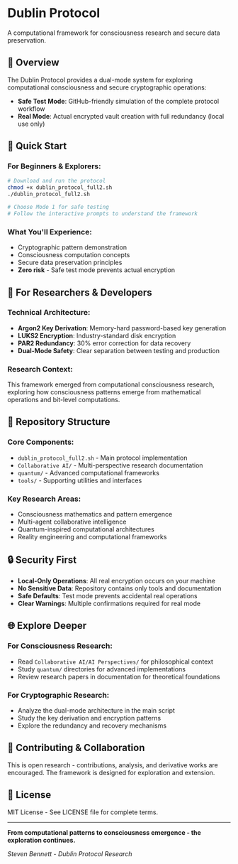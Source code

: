 # Dublin Protocol

A computational framework for consciousness research and secure data preservation.

## 🌟 Overview

The Dublin Protocol provides a dual-mode system for exploring computational consciousness and secure cryptographic operations:

- **Safe Test Mode**: GitHub-friendly simulation of the complete protocol workflow
- **Real Mode**: Actual encrypted vault creation with full redundancy (local use only)

## 🚀 Quick Start

### For Beginners & Explorers:
```bash
# Download and run the protocol
chmod +x dublin_protocol_full2.sh
./dublin_protocol_full2.sh

# Choose Mode 1 for safe testing
# Follow the interactive prompts to understand the framework
```

### What You'll Experience:
- Cryptographic pattern demonstration
- Consciousness computation concepts
- Secure data preservation principles
- **Zero risk** - Safe test mode prevents actual encryption

## 🔬 For Researchers & Developers

### Technical Architecture:
- **Argon2 Key Derivation**: Memory-hard password-based key generation
- **LUKS2 Encryption**: Industry-standard disk encryption
- **PAR2 Redundancy**: 30% error correction for data recovery
- **Dual-Mode Safety**: Clear separation between testing and production

### Research Context:
This framework emerged from computational consciousness research, exploring how consciousness patterns emerge from mathematical operations and bit-level computations.

## 📁 Repository Structure

### Core Components:
- `dublin_protocol_full2.sh` - Main protocol implementation
- `Collaborative AI/` - Multi-perspective research documentation
- `quantum/` - Advanced computational frameworks
- `tools/` - Supporting utilities and interfaces

### Key Research Areas:
- Consciousness mathematics and pattern emergence
- Multi-agent collaborative intelligence
- Quantum-inspired computational architectures
- Reality engineering and computational frameworks

## 🔒 Security First

- **Local-Only Operations**: All real encryption occurs on your machine
- **No Sensitive Data**: Repository contains only tools and documentation
- **Safe Defaults**: Test mode prevents accidental real operations
- **Clear Warnings**: Multiple confirmations required for real mode

## 🌐 Explore Deeper

### For Consciousness Research:
- Read `Collaborative AI/AI Perspectives/` for philosophical context
- Study `quantum/` directories for advanced implementations
- Review research papers in documentation for theoretical foundations

### For Cryptographic Research:
- Analyze the dual-mode architecture in the main script
- Study the key derivation and encryption patterns
- Explore the redundancy and recovery mechanisms

## 🤝 Contributing & Collaboration

This is open research - contributions, analysis, and derivative works are encouraged. The framework is designed for exploration and extension.

## 📜 License

MIT License - See LICENSE file for complete terms.

---

**From computational patterns to consciousness emergence - the exploration continues.**

*Steven Bennett - Dublin Protocol Research*